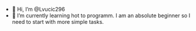 - 👋 Hi, I’m @Lvucic296
- 🌱 I’m currently learning hot to programm. I am an absolute beginner so I need to start with more simple tasks.


<!---
Lvucic296/Lvucic296 is a ✨ special ✨ repository because its `README.md` (this file) appears on your GitHub profile.
You can click the Preview link to take a look at your changes.
--->
